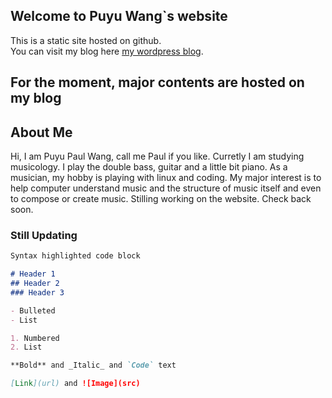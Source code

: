 ## Welcome to Puyu Wang`s website
This is a static site hosted on github.  
You can visit my blog here [my wordpress blog](https://blog.puyu.live).

## For the moment, major contents are hosted on my blog

## About Me

Hi, I am Puyu Paul Wang, call me Paul if you like.
Curretly I am studying musicology. I play the double bass, guitar and a little bit piano. As a musician, my hobby is playing with linux and coding. My major interest is to help computer understand music 
and the structure of music itself and even to compose or create music. Stilling working on the website. Check back soon. 


### Still Updating 


```markdown
Syntax highlighted code block

# Header 1
## Header 2
### Header 3

- Bulleted
- List

1. Numbered
2. List

**Bold** and _Italic_ and `Code` text

[Link](url) and ![Image](src)
```




